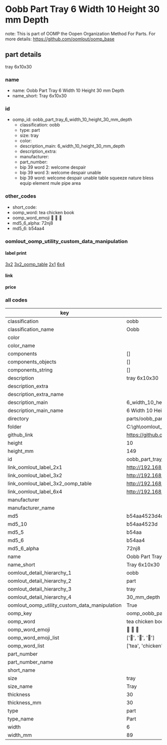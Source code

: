 # Oobb Part Tray 6 Width 10 Height 30 mm Depth  

note: This is part of OOMP the Oopen Organization Method For Parts. For more details: https://github.com/oomlout/oomp_base

##  part details
  



tray 6x10x30



### name
* name: Oobb Part Tray 6 Width 10 Height 30 mm Depth
* name_short: Tray 6x10x30 
### id
* oomp_id: oobb_part_tray_6_width_10_height_30_mm_depth
  * classification: oobb
  * type: part
  * size: tray
  * color: 
  * description_main: 6_width_10_height_30_mm_depth
  * description_extra: 
  * manufacturer: 
  * part_number: 
  * bip 39 word 2: welcome despair
  * bip 39 word 3: welcome despair unable
  * bip 39 word: welcome despair unable table squeeze nature bless equip element mule pipe area

### other_codes
* short_code: 
* oomp_word: tea chicken book
* oomp_word_emoji :tea: :chicken: :book:
* md5_6_alpha: 72nj8
* md5_6: b54aa4






### oomlout_oomp_utility_custom_data_manipulation
#### label print
[3x2](http://192.168.1.245:1112/?label=oomp%2072nj8)
[3x2_oomp_table](http://192.168.1.108:1112/?label=oomp%2072nj8)
[2x1](http://192.168.1.242:1112/?label=oomp%2072nj8)
[6x4](http://192.168.1.55:1112/?label=oomp%2072nj8)    

#### link

                              

#### price







### all codes 
| key | value |  
| --- | --- |  
| classification | oobb |  
| classification_name | Oobb |  
| color |  |  
| color_name |  |  
| components | [] |  
| components_objects | [] |  
| components_string | [] |  
| description | tray 6x10x30 |  
| description_extra |  |  
| description_extra_name |  |  
| description_main | 6_width_10_height_30_mm_depth |  
| description_main_name | 6 Width 10 Height 30 mm Depth |  
| directory | parts/oobb_part_tray_6_width_10_height_30_mm_depth |  
| folder | C:\gh\oomlout_oobb_version_4_generated_parts\parts\oobb_part_tray_6_width_10_height_30_mm_depth |  
| github_link | https://github.com/oomlout/oomlout_oomp_part_src/tree/main/parts/oobb_part_tray_6_width_10_height_30_mm_depth |  
| height | 10 |  
| height_mm | 149 |  
| id | oobb_part_tray_6_width_10_height_30_mm_depth |  
| link_oomlout_label_2x1 | http://192.168.1.242:1112/?label=oomp%2072nj8 |  
| link_oomlout_label_3x2 | http://192.168.1.245:1112/?label=oomp%2072nj8 |  
| link_oomlout_label_3x2_oomp_table | http://192.168.1.108:1112/?label=oomp%2072nj8 |  
| link_oomlout_label_6x4 | http://192.168.1.55:1112/?label=oomp%2072nj8 |  
| manufacturer |  |  
| manufacturer_name |  |  
| md5 | b54aa4523d4c22f64de9cdcfd88f07ca |  
| md5_10 | b54aa4523d |  
| md5_5 | b54aa |  
| md5_6 | b54aa4 |  
| md5_6_alpha | 72nj8 |  
| name | Oobb Part Tray 6 Width 10 Height 30 mm Depth |  
| name_short | Tray 6x10x30  |  
| oomlout_detail_hierarchy_1 | oobb |  
| oomlout_detail_hierarchy_2 | part |  
| oomlout_detail_hierarchy_3 | tray |  
| oomlout_detail_hierarchy_4 | 30_mm_depth |  
| oomlout_oomp_utility_custom_data_manipulation | True |  
| oomp_key | oomp_oobb_part_tray_6_width_10_height_30_mm_depth |  
| oomp_word | tea chicken book |  
| oomp_word_emoji | :tea: :chicken: :book: |  
| oomp_word_emoji_list | [':tea:', ':chicken:', ':book:'] |  
| oomp_word_list | ['tea', 'chicken', 'book'] |  
| part_number |  |  
| part_number_name |  |  
| short_name |  |  
| size | tray |  
| size_name | Tray |  
| thickness | 30 |  
| thickness_mm | 30 |  
| type | part |  
| type_name | Part |  
| width | 6 |  
| width_mm | 89 |  
